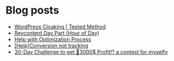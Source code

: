 # Blog posts
<!-- BLOG-POST-LIST:START -->
- [WordPress Cloaking | Tested Method](https://afflift.com/f/threads/wordpress-cloaking-tested-method.10091/)
- [Revcontent Day Part &lpar;Hour of Day&rpar;](https://afflift.com/f/threads/revcontent-day-part-hour-of-day.10090/)
- [Help with Optimization Process](https://afflift.com/f/threads/help-with-optimization-process.10089/)
- [[Help]Conversion not tracking](https://afflift.com/f/threads/help-conversion-not-tracking.9578/)
- [30-Day Challenge to get 🎯3000$ Profit⁉ a contest for myself✊](https://afflift.com/f/threads/30-day-challenge-to-get-%F0%9F%8E%AF3000-profit%E2%81%89-a-contest-for-myself%E2%9C%8A.9419/)
<!-- BLOG-POST-LIST:END -->
